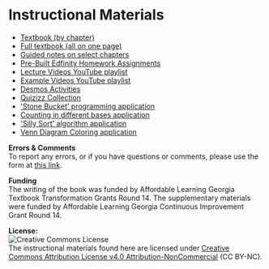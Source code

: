 
# Instructional Materials
- [Textbook (by chapter)](https://ggc-discrete-math.github.io/)
- [Full textbook (all on one page)](https://ggc-discrete-math.github.io/book.html)
- [Guided notes on select chapters](https://github.com/ggc-discrete-math/ggc-discrete-math.github.io/tree/main/guided-notes)
- [Pre-Built Edfinity Homework Assignments](https://edfinity.com/products/6029c68aa18e9800377eaace)
- [Lecture Videos YouTube playlist](https://www.youtube.com/playlist?list=PL8rEwockjR-q9Vc95u1loJrHK7QKfcnZw)
- [Example Videos YouTube playlist](https://youtube.com/playlist?list=PLAwz5xi38-_GjL8PHWujb2pzM8Ti4wteT)
- [Desmos Activities](https://teacher.desmos.com/collection/6017090953e3c90bd91f54e8)
- [Quizizz Collection](https://quizizz.com/collection/60329dd8c68533001b3eeba3?fromBrowserLoad=true)
- ['Stone Bucket' programming application](https://ggc-discrete-math.github.io/Apps/StoneBucket/)
- [Counting in different bases application](https://ggc-discrete-math.github.io/Apps/BinCounter/)
- ['Silly Sort' algorithm application](https://ggc-discrete-math.github.io/Apps/SillySort/)
- [Venn Diagram Coloring application](https://ggc-discrete-math.github.io/Apps/VennDiag/)

**Errors & Comments**  
To report any errors, or if you have questions or comments, please use the form at [this link](https://forms.office.com/Pages/ResponsePage.aspx?id=21KVzwpmkUqb1mXCMA-cscUcLDJuuLtGtmN7hxi3Vs9URFcyMDhSWTBZWkxIVzlZRjJVVzVXUThZVS4u).

**Funding**  
The writing of the book was funded by Affordable Learning Georgia Textbook Transformation Grants Round 14. The supplementary materials were funded by Affordable Learning Georgia Continuous Improvement Grant Round 14.

**License:**  
![Creative Commons License](https://github.com/ggc-discrete-math/ggc-discrete-math.github.io/blob/main/images/CC.png)  
The instructional materials found here are licensed under [Creative Commons Attribution License v4.0 Attribution-NonCommercial](https://creativecommons.org/licenses/by-nc/4.0/) (CC BY-NC).

